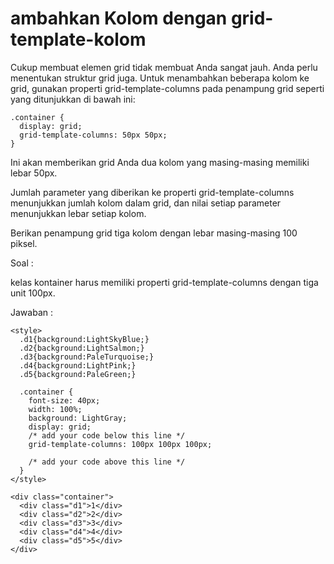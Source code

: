 # ambahkan Kolom dengan grid-template-kolom

Cukup membuat elemen grid tidak membuat Anda sangat jauh. Anda perlu menentukan struktur grid juga. Untuk menambahkan beberapa kolom ke grid, gunakan properti grid-template-columns pada penampung grid seperti yang ditunjukkan di bawah ini:

```
.container {
  display: grid;
  grid-template-columns: 50px 50px;
}
```

Ini akan memberikan grid Anda dua kolom yang masing-masing memiliki lebar 50px.

Jumlah parameter yang diberikan ke properti grid-template-columns menunjukkan jumlah kolom dalam grid, dan nilai setiap parameter menunjukkan lebar setiap kolom.

Berikan penampung grid tiga kolom dengan lebar masing-masing 100 piksel.



Soal :

kelas kontainer harus memiliki properti grid-template-columns dengan tiga unit 100px.

Jawaban :

```
<style>
  .d1{background:LightSkyBlue;}
  .d2{background:LightSalmon;}
  .d3{background:PaleTurquoise;}
  .d4{background:LightPink;}
  .d5{background:PaleGreen;}
  
  .container {
    font-size: 40px;
    width: 100%;
    background: LightGray;
    display: grid;
    /* add your code below this line */
    grid-template-columns: 100px 100px 100px;
    
    /* add your code above this line */
  }
</style>
  
<div class="container">
  <div class="d1">1</div>
  <div class="d2">2</div>
  <div class="d3">3</div>
  <div class="d4">4</div>
  <div class="d5">5</div>
</div>
```



